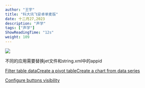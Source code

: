 ```yaml
---
author: "王宇"
title: "科大讯飞安卓单麦版"
date: 十二月27,2023
description: "声学"
tags: ["声学"]
ShowReadingTime: "12s"
weight: 109
---
```

![](/download/thumbnails/109715801/image2023-9-19_15-16-5.png?version=1&modificationDate=1695107765342&api=v2)

不同的应用需要替换jet文件和string.xml中的appid

[Filter table data](#)[Create a pivot table](#)[Create a chart from data series](#)

[Configure buttons visibility](/users/tfac-settings.action)